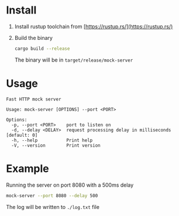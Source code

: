 # Install
1. Install rustup toolchain from [https://rustup.rs/](https://rustup.rs/)

2. Build the binary
    ```bash
    cargo build --release
    ```
    The binary will be in `target/release/mock-server`

# Usage
```
Fast HTTP mock server

Usage: mock-server [OPTIONS] --port <PORT>

Options:
  -p, --port <PORT>    port to listen on
  -d, --delay <DELAY>  request processing delay in milliseconds [default: 0]
  -h, --help           Print help
  -V, --version        Print version
```

# Example
Running the server on port 8080 with a 500ms delay
```bash
mock-server --port 8080 --delay 500
```
The log will be written to `./log.txt` file